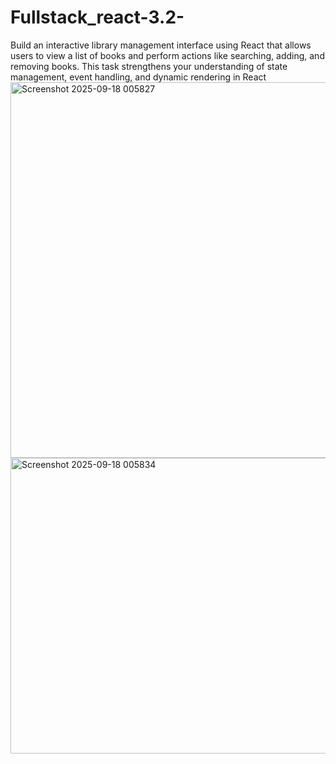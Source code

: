 # Fullstack_react-3.2-
Build an interactive library management interface using React that allows users to view a list of books and perform actions like searching, adding, and removing books. This task strengthens your understanding of state management, event handling, and dynamic rendering in React
<img width="710" height="601" alt="Screenshot 2025-09-18 005827" src="https://github.com/user-attachments/assets/aa520081-7e3f-4fc9-b79b-fde711409d34" />
<img width="719" height="473" alt="Screenshot 2025-09-18 005834" src="https://github.com/user-attachments/assets/6e878ae9-c658-4f03-9274-6a0183efe4b8" />
